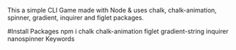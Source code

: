 This a simple CLI Game made with Node & uses chalk, chalk-animation, spinner, gradient, inquirer and figlet packages.

#Install Packages
npm i chalk chalk-animation figlet gradient-string inquirer nanospinner
Keywords
